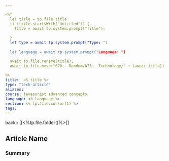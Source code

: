 ```yaml
---

<%*
  let title = tp.file.title
  if (title.startsWith("Untitled")) {
    title = await tp.system.prompt("Title");
    
  } 
  let type = await tp.system.prompt("Type: ")
	
  let language = await tp.system.prompt("Language: ")

  await tp.file.rename(title);
  await tp.file.move("070 - Random/073 - Technology/" + (await title))
  
%>
title:  <% title %>
type: "tech-article"
aliases:
course: javascript advanced concepts
language: <% language %>
section: <% tp.file.cursor(1) %>
tags: 
---
```

back:: [[<%tp.file.folder()%>]]



## Article Name





### Summary

